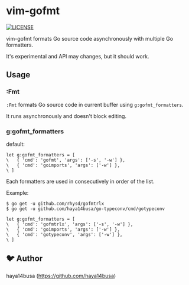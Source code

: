 # vim-gofmt
[![LICENSE](https://img.shields.io/badge/license-MIT-blue.svg)](LICENSE)

vim-gofmt formats Go source code asynchronously with multiple Go formatters.

It's experimental and API may changes, but it should work.

## Usage

### :Fmt

`:Fmt` formats Go source code in current buffer using `g:gofmt_formatters`.

It runs asynchronously and doesn't block editing.

### g:gofmt_formatters

default:

```vim
let g:gofmt_formatters = [
\   { 'cmd': 'gofmt', 'args': ['-s', '-w'] },
\   { 'cmd': 'goimports', 'args': ['-w'] },
\ ]
```

Each formatters are used in consecutively in order of the list.

Example:

```
$ go get -u github.com/rhysd/gofmtrlx
$ go get -u github.com/haya14busa/go-typeconv/cmd/gotypeconv
```

```vim
let g:gofmt_formatters = [
\   { 'cmd': 'gofmtrlx', 'args': ['-s', '-w'] },
\   { 'cmd': 'goimports', 'args': ['-w'] },
\   { 'cmd': 'gotypeconv', 'args': ['-w'] },
\ ]
```

## :bird: Author
haya14busa (https://github.com/haya14busa)

